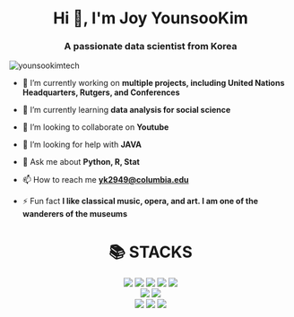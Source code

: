 

<h1 align="center">Hi 👋, I'm Joy YounsooKim</h1>
<h3 align="center">A passionate data scientist from Korea</h3>

<p align="left"> <img src="https://komarev.com/ghpvc/?username=younsookimtech&label=Profile%20views&color=0e75b6&style=flat" alt="younsookimtech" /> </p>

- 🔭 I’m currently working on **multiple projects, including United Nations Headquarters, Rutgers, and Conferences**

- 🌱 I’m currently learning **data analysis for social science**

- 👯 I’m looking to collaborate on **Youtube**

- 🤝 I’m looking for help with **JAVA**

- 💬 Ask me about **Python, R, Stat**

- 📫 How to reach me **yk2949@columbia.edu**

- ⚡ Fun fact **I like classical music, opera, and art. I am one of the wanderers of the museums**



<div align=center><h1>📚 STACKS</h1></div>

<div align=center>

  <img src="https://img.shields.io/badge/R-276DC3?style=for-the-badge&logo=R&logoColor=white"> 
  <img src="https://img.shields.io/badge/python-3776AB?style=for-the-badge&logo=python&logoColor=white"> 
  <img src="https://img.shields.io/badge/STATA-4B8BBE?style=for-the-badge">
  <img src="https://img.shields.io/badge/java-007396?style=for-the-badge&logo=java&logoColor=white"> 
  <img src="https://img.shields.io/badge/SPSS-FF7F00?style=for-the-badge&logo=IBM&logoColor=white">
  <br>
  
  <img src="https://img.shields.io/badge/html5-E34F26?style=for-the-badge&logo=html5&logoColor=white"> 
  <img src="https://img.shields.io/badge/mysql-4479A1?style=for-the-badge&logo=mysql&logoColor=white"> 
  <br>
  
  <img src="https://img.shields.io/badge/amazonaws-232F3E?style=for-the-badge&logo=amazonaws&logoColor=white"> 
  <img src="https://img.shields.io/badge/github-181717?style=for-the-badge&logo=github&logoColor=white">
  <img src="https://img.shields.io/badge/git-F05032?style=for-the-badge&logo=git&logoColor=white">
  

</div>

